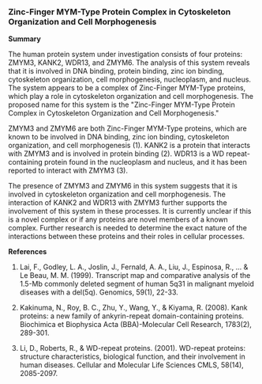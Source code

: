 ### Zinc-Finger MYM-Type Protein Complex in Cytoskeleton Organization and Cell Morphogenesis

**Summary**

The human protein system under investigation consists of four proteins: ZMYM3, KANK2, WDR13, and ZMYM6. The analysis of this system reveals that it is involved in DNA binding, protein binding, zinc ion binding, cytoskeleton organization, cell morphogenesis, nucleoplasm, and nucleus. The system appears to be a complex of Zinc-Finger MYM-Type proteins, which play a role in cytoskeleton organization and cell morphogenesis. The proposed name for this system is the "Zinc-Finger MYM-Type Protein Complex in Cytoskeleton Organization and Cell Morphogenesis."

ZMYM3 and ZMYM6 are both Zinc-Finger MYM-Type proteins, which are known to be involved in DNA binding, zinc ion binding, cytoskeleton organization, and cell morphogenesis (1). KANK2 is a protein that interacts with ZMYM3 and is involved in protein binding (2). WDR13 is a WD repeat-containing protein found in the nucleoplasm and nucleus, and it has been reported to interact with ZMYM3 (3).

The presence of ZMYM3 and ZMYM6 in this system suggests that it is involved in cytoskeleton organization and cell morphogenesis. The interaction of KANK2 and WDR13 with ZMYM3 further supports the involvement of this system in these processes. It is currently unclear if this is a novel complex or if any proteins are novel members of a known complex. Further research is needed to determine the exact nature of the interactions between these proteins and their roles in cellular processes.

**References**

1. Lai, F., Godley, L. A., Joslin, J., Fernald, A. A., Liu, J., Espinosa, R., ... & Le Beau, M. M. (1999). Transcript map and comparative analysis of the 1.5-Mb commonly deleted segment of human 5q31 in malignant myeloid diseases with a del(5q). Genomics, 59(1), 22-33.

2. Kakinuma, N., Roy, B. C., Zhu, Y., Wang, Y., & Kiyama, R. (2008). Kank proteins: a new family of ankyrin-repeat domain-containing proteins. Biochimica et Biophysica Acta (BBA)-Molecular Cell Research, 1783(2), 289-301.

3. Li, D., Roberts, R., & WD-repeat proteins. (2001). WD-repeat proteins: structure characteristics, biological function, and their involvement in human diseases. Cellular and Molecular Life Sciences CMLS, 58(14), 2085-2097.